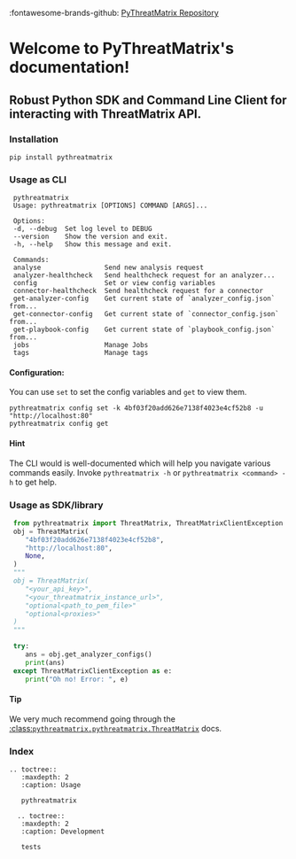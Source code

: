 :fontawesome-brands-github: [PyThreatMatrix Repository](https://github.com/khulnasoft/pythreatmatrix)

# Welcome to PyThreatMatrix's documentation!

## Robust Python SDK and Command Line Client for interacting with ThreatMatrix API.

### Installation

```
pip install pythreatmatrix
```

### Usage as CLI

```
 pythreatmatrix
 Usage: pythreatmatrix [OPTIONS] COMMAND [ARGS]...

 Options:
 -d, --debug  Set log level to DEBUG
 --version    Show the version and exit.
 -h, --help   Show this message and exit.

 Commands:
 analyse                Send new analysis request
 analyzer-healthcheck   Send healthcheck request for an analyzer...
 config                 Set or view config variables
 connector-healthcheck  Send healthcheck request for a connector
 get-analyzer-config    Get current state of `analyzer_config.json` from...
 get-connector-config   Get current state of `connector_config.json` from...
 get-playbook-config    Get current state of `playbook_config.json` from...
 jobs                   Manage Jobs
 tags                   Manage tags
```

#### Configuration:

You can use `set` to set the config variables and `get` to view them.

```
pythreatmatrix config set -k 4bf03f20add626e7138f4023e4cf52b8 -u "http://localhost:80"
pythreatmatrix config get
```

#### Hint

The CLI would is well-documented which will help you navigate various commands easily. Invoke `pythreatmatrix -h` or `pythreatmatrix <command> -h` to get help.

### Usage as SDK/library

```python
 from pythreatmatrix import ThreatMatrix, ThreatMatrixClientException
 obj = ThreatMatrix(
    "4bf03f20add626e7138f4023e4cf52b8",
    "http://localhost:80",
    None,
 )
 """
 obj = ThreatMatrix(
    "<your_api_key>",
    "<your_threatmatrix_instance_url>",
    "optional<path_to_pem_file>"
    "optional<proxies>"
 )
 """

 try:
    ans = obj.get_analyzer_configs()
    print(ans)
 except ThreatMatrixClientException as e:
    print("Oh no! Error: ", e)
```

#### Tip

We very much recommend going through the [:class:`pythreatmatrix.pythreatmatrix.ThreatMatrix`](https://github.com/khulnasoft/pythreatmatrix/blob/master/docs/index.rst#id1) docs.

### Index

```
.. toctree::
   :maxdepth: 2
   :caption: Usage

   pythreatmatrix
```

```
  .. toctree::
   :maxdepth: 2
   :caption: Development

   tests

```
